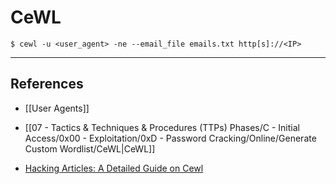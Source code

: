 # CeWL

`$ cewl -u <user_agent> -ne --email_file emails.txt http[s]://<IP>`

---
## References

- [[User Agents]]

- [[07 - Tactics & Techniques & Procedures (TTPs) Phases/C - Initial Access/0x00 - Exploitation/0xD - Password Cracking/Online/Generate Custom Wordlist/CeWL|CeWL]]

- [Hacking Articles: A Detailed Guide on Cewl](https://www.hackingarticles.in/a-detailed-guide-on-cewl/)